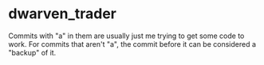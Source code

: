 # dwarven_trader
Commits with "a" in them are usually just me trying to get some code to work.
For commits that aren't "a", the commit before it can be considered a "backup" of it.
